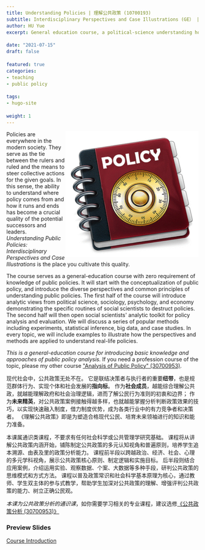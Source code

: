 ```yaml
---
title: Understanding Policies | 理解公共政策 (10700193)
subtitle: Interdisciplinary Perspectives and Case Illustrations (GE） | 多元视角与案例解析 (通识课程)
author: HU Yue
excerpt: General education course, a political-science understanding how public policies are built and implemented.

date: "2021-07-15"
draft: false

featured: true
categories:
- teaching
- public policy

tags:
- hugo-site

weight: 1
---
```


<img src="featured.gif" width = "350" height = "330"  align="right" />

Policies are everywhere in the modern society.
They serve as the tie between the rulers and ruled and the means to steer collective actions for the given goals.
In this sense, the ability to understand where policy comes from and how it runs and ends has become a crucial quality of the potential successors and leaders.
*Understanding Public Policies: Interdisciplinary Perspectives and Case Illustrations* is the place you cultivate this quality.

The course serves as a general-education course with zero requirement of knowledge of public policies.
It will start with the conceptualization of public policy, and introduce the diverse perspectives and common principles of understanding public policies.
The first half of the course will introduce analytic views from political science, sociology, psychology, and economy demonstrating the specific routines of social scientists to destruct policies.
The second half will then open social scientists' analytic toolkit for policy analysis and evaluation. 
We will discuss a series of popular methods including experiments, statistical inference, big data, and case studies. 
In every topic, we will include examples to illustrate how the perspectives and methods are applied to understand real-life policies.

*This is a general-education course for introducing basic knowledge and approaches of public policy analysis.* 
If you need a profession course of the topic, please my other course ["Analysis of Public Policy" (30700953)](https://sammo3182.github.io/course/substantive-series/01-analysis_of_public_policy/).


现代社会中，公共政策无处不在。
它是联结决策者与执行者的重要**纽带**，也是规范群体行为、实现个体和社会发展的**指向标**。
作为**社会成员**，越能综合理解公共政，就越能理解政府和社会治理逻辑，进而了解公民行为准则的初衷和边界；
作为**未来精英**，对公共政策案例接触得越多样，也就越能掌握分析判断政策效果的技巧，以实现快速融入制度，借力制度优势，成为各类行业中的有力竞争者和决策者。
《理解公共政策》即是为塑造合格现代公民、培育未来领袖进行的知识和能力准备。

本课属通识类课程，不要求有任何社会科学或公共管理学研究基础。
课程将从讲解公共政策内涵开始，铺陈制定公共政策的多元认知视角和普遍原则，培养学生追本溯源、由表及里的政策分析能力。
课程前半段以跨越政治、经济、社会、心理的多元学科视角，展示公共政策核心原则、制定逻辑和实施目标。
后半段则结合应用案例，介绍运用实验、观察数据、个案、大数据等多种手段，研判公共政策的思维模式和方式方法。
课程以普及政策常识和社会科学基本原理为核心，通过教师、学生双主体的参与式教学，帮助学生加深对公共政策的理解、增强评判公共政策的能力、树立正确公民观。


*本课为公共政策分析的通识课*，如你需要学习相关的专业课程，建议选修[《公共政策分析 (30700953)》](https://sammo3182.github.io/course/substantive-series/01-analysis_of_public_policy/)

### Preview Slides

[Course Introduction](https://sammo3182.github.io/slides_gh/slides/courses/understandingPolicy/01_courseIntro.html)


